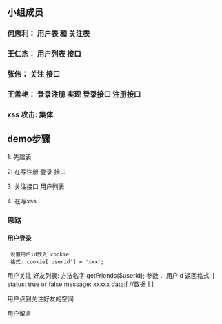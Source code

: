 ## 小组成员

### 何忠利： 用户表 和 关注表
### 王仁杰： 用户列表 接口  
### 张伟：   关注    接口
### 王孟艳： 登录注册 实现 登录接口 注册接口


### xss 攻击: 集体



## demo步骤

1: 先建表

2: 在写注册 登录 接口

3: 关注接口 用户列表

4: 在写xss




### 思路

#### 用户登录
     设置用户id放入 cookie
     格式: cookie['userid'] = 'xxx';
    
    
用户关注
    好友列表: 
      方法名字    getFriends($userid); 
      参数：      用户id
      返回格式:  [
                 status:  true or false
                 message: xxxxx
                 data:[
                     //数据
                 ]
             ]


用户点到关注好友的空间

用户留言

